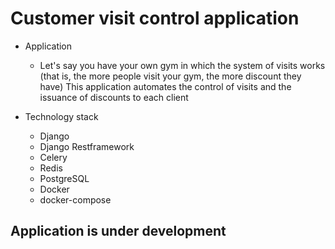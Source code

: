# Customer visit control application



- Application
  - Let's say you have your own gym in which the system of visits works (that is, the more people visit your gym, the more discount they have)
This application automates the control of visits and the issuance of discounts to each client


- Technology stack
  - Django
  - Django Restframework
  - Celery
  - Redis
  - PostgreSQL
  - Docker
  - docker-compose
  
 ## Application is under development
 
 
